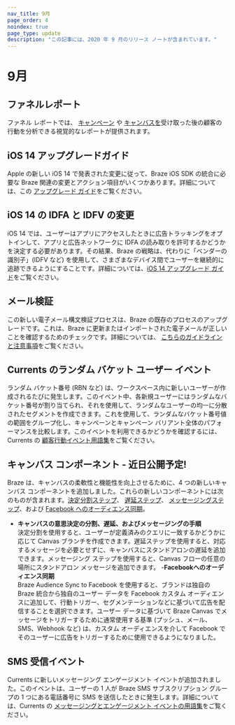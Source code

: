 ```yaml
---
nav_title: 9月
page_order: 4
noindex: true
page_type: update
description: "この記事には、2020 年 9 月のリリース ノートが含まれています。"
---
```


# 9月

## ファネルレポート

ファネル レポートでは、 [キャンペーン]({{site.baseurl}}/user_guide/engagement_tools/campaigns/testing_and_more/campaign_funnel_report/) や [キャンバスを]({{site.baseurl}}/user_guide/engagement_tools/canvas/canvas_funnel_reports)受け取った後の顧客の行動を分析できる視覚的なレポートが提供されます。

## iOS 14 アップグレードガイド

Apple の新しい iOS 14 で発表された変更に従って、Braze iOS SDK の統合に必要な Braze 関連の変更とアクション項目がいくつかあります。詳細については、この [アップグレード ガイド]({{site.baseurl}}/ios_14/)をご覧ください。

## iOS 14 の IDFA と IDFV の変更

iOS 14 では、ユーザーはアプリにアクセスしたときに広告トラッキングをオプトインして、アプリと広告ネットワークに IDFA の読み取りを許可するかどうかを決定する必要があります。その結果、Braze の戦略は、代わりに「ベンダーの識別子」(IDFV など) を使用して、さまざまなデバイス間でユーザーを継続的に追跡できるようにすることです。詳細については、[iOS 14 アップグレード ガイド]({{site.baseurl}}/ios_14/)をご覧ください。

## メール検証

この新しい電子メール構文検証プロセスは、Braze の既存のプロセスのアップグレードです。これは、Braze に更新またはインポートされた電子メールが正しいことを確認するためのチェックです。詳細については、 [こちらのガイドラインと注意事項]({{site.baseurl}}/user_guide/onboarding_with_braze/email_setup/email_validation)をご覧ください。

## Currents のランダム バケット ユーザー イベント

ランダム バケット番号 (RBN など) は、ワークスペース内に新しいユーザーが作成されるたびに発生します。このイベント中、各新規ユーザーにはランダムなバケット番号が割り当てられ、それを使用して、ランダムなユーザーの均一に分散されたセグメントを作成できます。これを使用して、ランダムなバケット番号値の範囲をグループ化し、キャンペーンとキャンペーン バリアント全体のパフォーマンスを比較します。このイベントを利用できるかどうかを確認するには、Currents の [顧客行動イベント用語集]({{site.baseurl}}/user_guide/data_and_analytics/braze_currents/event_glossary/customer_behavior_events/)をご覧ください。

## キャンバス コンポーネント - 近日公開予定!

Braze は、キャンバスの柔軟性と機能性を向上させるために、4 つの新しいキャンバス コンポーネントを追加しました。これらの新しいコンポーネントには次のものが含まれます。[決定分割ステップ]({{site.baseurl}}/decision_split/)、 [遅延ステップ]({{site.baseurl}}/delay_step/)、 [メッセージングステップ]({{site.baseurl}}/message_step/)、および [Facebook へのオーディエンス同期]({{site.baseurl}}/audience_sync_facebook/)。
- **キャンバスの意思決定の分割、遅延、およびメッセージングの手順**<br>決定分割を使用すると、ユーザーが定義済みのクエリに一致するかどうかに応じて Canvas ブランチを作成できます。遅延ステップを使用すると、対応するメッセージを必要とせずに、キャンバスにスタンドアロンの遅延を追加できます。メッセージング ステップを使用すると、Canvas フローの任意の場所にスタンドアロン メッセージを追加できます。
-**Facebookへのオーディエンス同期**<br>Braze Audience Sync to Facebook を使用すると、ブランドは独自の Braze 統合から独自のユーザー データを Facebook カスタム オーディエンスに追加して、行動トリガー、セグメンテーションなどに基づいて広告を配信することを選択できます。ユーザー データに基づいて Braze Canvas でメッセージをトリガーするために通常使用する基準 (プッシュ、メール、SMS、Webhook など) は、カスタム オーディエンスを介して Facebook でそのユーザーに広告をトリガーするために使用できるようになりました。

## SMS 受信イベント

Currents に新しいメッセージング エンゲージメント イベントが追加されました。このイベントは、ユーザーの 1 人が Braze SMS サブスクリプション グループの 1 つにある電話番号に SMS を送信したときに発生します。詳細については、Currents の [メッセージングとエンゲージメント イベントの用語集]({{site.baseurl}}/user_guide/data_and_analytics/braze_currents/event_glossary/message_engagement_events/)をご覧ください。
